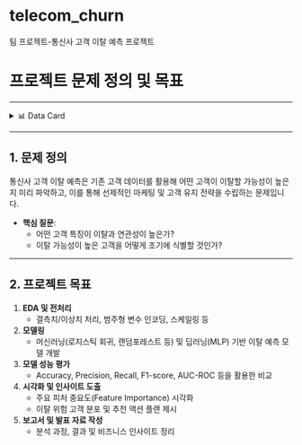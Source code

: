 # telecom_churn
팀 프로젝트-통신사 고객 이탈 예측 프로젝트
# 프로젝트 문제 정의 및 목표

---

<details>
<summary>📊 Data Card</summary>

| **Attribute**   | **Details**                                |
| --------------- | ------------------------------------------ |
| **Dataset Name**| Telco Customer Churn                       |
| **Source**      | Kaggle                                     |
| **Instances**   | 7,043 customers                            |
| **Features**    | 21 columns (20 features + 1 target)        |
| **Target**      | Churn (Yes/No)                             |

### Feature Description

| Feature             | Type     | Description                                            |
| ------------------- | -------- | ------------------------------------------------------ |
| customerID          | String   | 고객 식별자                                            |
| gender              | String   | 성별 (Male/Female)                                     |
| SeniorCitizen       | Integer  | 시니어 여부 (0: No, 1: Yes)                            |
| Partner             | String   | 배우자 여부 (Yes/No)                                   |
| Dependents          | String   | 부양가족 여부 (Yes/No)                                 |
| tenure              | Integer  | 서비스 이용 개월 수                                     |
| PhoneService        | String   | 전화 서비스 가입 여부 (Yes/No)                         |
| MultipleLines       | String   | 부가 전화선 여부 (Yes/No/No phone service)             |
| InternetService     | String   | 인터넷 서비스 유형 (DSL/Fiber optic/No)                |
| OnlineSecurity      | String   | 온라인 보안 서비스 가입 여부 (Yes/No/No internet service) |
| OnlineBackup        | String   | 온라인 백업 서비스 가입 여부 (Yes/No/No internet service) |
| DeviceProtection    | String   | 디바이스 보호 서비스 가입 여부 (Yes/No/No internet service) |
| TechSupport         | String   | 기술 지원 서비스 가입 여부 (Yes/No/No internet service) |
| StreamingTV         | String   | TV 스트리밍 서비스 가입 여부 (Yes/No/No internet service) |
| StreamingMovies     | String   | 영화 스트리밍 서비스 가입 여부 (Yes/No/No internet service) |
| Contract            | String   | 계약 유형 (Month-to-month/One year/Two year)           |
| PaperlessBilling    | String   | 종이 청구서 여부 (Yes/No)                              |
| PaymentMethod       | String   | 결제 방식 (Electronic check/Mailed check/Bank transfer (automatic)/Credit card (automatic)) |
| MonthlyCharges      | Float    | 월별 요금                                              |
| TotalCharges        | Float    | 총 요금                                                |
| **Churn**           | String   | 이탈 여부 (Yes/No)                                     |

</details>

---

## 1. 문제 정의

통신사 고객 이탈 예측은 기존 고객 데이터를 활용해 어떤 고객이 이탈할 가능성이 높은지 미리 파악하고, 이를 통해 선제적인 마케팅 및 고객 유지 전략을 수립하는 문제입니다.

- **핵심 질문**:  
  - 어떤 고객 특징이 이탈과 연관성이 높은가?  
  - 이탈 가능성이 높은 고객을 어떻게 조기에 식별할 것인가?

---

## 2. 프로젝트 목표

1. **EDA 및 전처리**  
   - 결측치/이상치 처리, 범주형 변수 인코딩, 스케일링 등  
2. **모델링**  
   - 머신러닝(로지스틱 회귀, 랜덤포레스트 등) 및 딥러닝(MLP) 기반 이탈 예측 모델 개발  
3. **모델 성능 평가**  
   - Accuracy, Precision, Recall, F1-score, AUC-ROC 등을 활용한 비교  
4. **시각화 및 인사이트 도출**  
   - 주요 피처 중요도(Feature Importance) 시각화  
   - 이탈 위험 고객 분포 및 추천 액션 플랜 제시  
5. **보고서 및 발표 자료 작성**  
   - 분석 과정, 결과 및 비즈니스 인사이트 정리  

